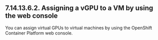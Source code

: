 ## 7.14.13.6.2. Assigning a vGPU to a VM by using the web console

You can assign virtual GPUs to virtual machines by using the OpenShift Container Platform web console.

<!-- image -->

